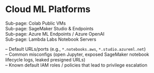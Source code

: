 # Cloud ML Platforms

Sub-page: Colab Public VMs\
Sub-page: SageMaker Studio & Endpoints\
Sub-page: Azure ML Endpoints / Azure OpenAI\
Sub-page: Lambda Labs Notebook Servers



– Default URLs/ports (e.g., `*.notebooks.aws`, `*.studio.azureml.net`)\
– Common misconfigs (open Jupyter, exposed SageMaker notebook lifecycle logs, leaked presigned URLs)\
– Known default IAM roles / policies that lead to privilege escalation
